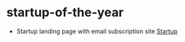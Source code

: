 # startup-of-the-year
- Startup landing page with email subscription site
[Startup]( https://taylorcoleroemer18.github.io/startup-of-the-year/)
